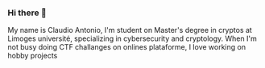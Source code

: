 ### Hi there 👋

<!--
**MonaQuimbamba/MonaQuimbamba** is a ✨ _special_ ✨ repository because its `README.md` (this file) appears on your GitHub profile.

Here are some ideas to get you started:

- 🔭 I’m currently working on ...
- 🌱 I’m currently learning ...
- 👯 I’m looking to collaborate on ...
- 🤔 I’m looking for help with ...
- 💬 Ask me about ...
- 📫 How to reach me: ...
- 😄 Pronouns: ...
- ⚡ Fun fact: ...
-->


My name is Claudio Antonio,
I'm student on Master's degree in cryptos at Limoges université,
specializing in cybersecurity and cryptology.
When I'm not busy doing CTF challanges on onlines plataforme, I love
working on hobby projects
